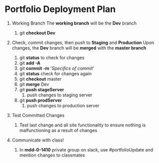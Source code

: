 # Portfolio Deployment Plan
1. Working Branch
The **working branch** will be the **Dev** branch
     1. git **checkout Dev**

2. Check, commit changes, then push to **Staging** and **Production**
Upon changes, the **Dev** branch will be **merged** with the **master branch**
    1. git **status** to check for changes
    2. git **add -A**
    3. git **commit -m** '*Specifics of commit*'
    4. git **status** check for changes again
    5. git **checkout** master
    6. git **merge** Dev
    7. git **push stageServer**
        1. push changes to staging server
    8. git **push prodServer**
        1. push changes to production server

3. Test Committed Changes
   1. Test last change and all site functionality to ensure nothing is malfunctioning as a result of changes

4. Communicate with class!
   1. In **mdd-0-1410** private group on slack, use #portfolioUpdate and mention changes to classmates 